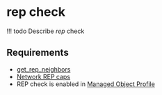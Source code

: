 # rep check

<!-- prettier-ignore -->
!!! todo
    Describe *rep* check

## Requirements

* [get_rep_neighbors](../../../dev/scripts/get_rep_topology.md)
* [Network REP caps](../../../reference/caps/network/rep.md)
* REP check is enabled in [Managed Object Profile](../../../reference/concepts/managed-object-profile/index.md)
